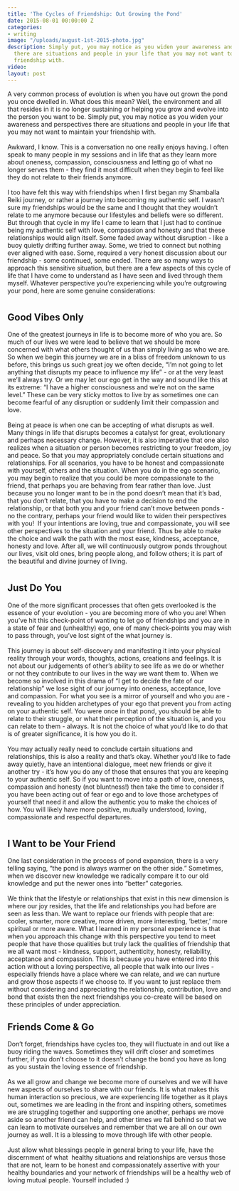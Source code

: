 ```yaml
---
title: 'The Cycles of Friendship: Out Growing the Pond'
date: 2015-08-01 00:00:00 Z
categories:
- writing
image: "/uploads/august-1st-2015-photo.jpg"
description: Simply put, you may notice as you widen your awareness and perspectives
  there are situations and people in your life that you may not want to maintain your
  friendship with.
video: 
layout: post
---
```


A very common process of evolution is when you have out grown the pond you once dwelled in. What does this mean? Well, the environment and all that resides in it is no longer sustaining or helping you grow and evolve into the person you want to be. Simply put, you may notice as you widen your awareness and perspectives there are situations and people in your life that you may not want to maintain your friendship with.
<br>
<br>Awkward, I know. This is a conversation no one really enjoys having. I often speak to many people in my sessions and in life that as they learn more about oneness, compassion, consciousness and letting go of what no longer serves them - they find it most difficult when they begin to feel like they do not relate to their friends anymore.
<br>
<br>I too have felt this way with friendships when I first began my Shamballa Reiki journey, or rather a journey into becoming my authentic self. I wasn’t sure my friendships would be the same and I thought that they wouldn’t relate to me anymore because our lifestyles and beliefs were so different. But through that cycle in my life I came to learn that I just had to continue being my authentic self with love, compassion and honesty and that these relationships would align itself. Some faded away without disruption - like a buoy quietly drifting further away. Some, we tried to connect but nothing ever aligned with ease. Some, required a very honest discussion about our friendship - some continued, some ended. There are so many ways to approach this sensitive situation, but there are a few aspects of this cycle of life that I have come to understand as I have seen and lived through them myself. Whatever perspective you’re experiencing while you’re outgrowing your pond, here are some genuine considerations:

# #

## Good Vibes Only

One of the greatest journeys in life is to become more of who you are. So much of our lives we were lead to believe that we should be more concerned with what others thought of us than simply living as who we are. So when we begin this journey we are in a bliss of freedom unknown to us before, this brings us such great joy we often decide, “I’m not going to let anything that disrupts my peace to influence my life” - or at the very least we’ll always try. Or we may let our ego get in the way and sound like this at its extreme: “I have a higher consciousness and we’re not on the same level.” These can be very sticky mottos to live by as sometimes one can become fearful of any disruption or suddenly limit their compassion and love.
<br>
<br>Being at peace is when one can be accepting of what disrupts as well. Many things in life that disrupts becomes a catalyst for great, evolutionary and perhaps necessary change. However, it is also imperative that one also realizes when a situation or person becomes restricting to your freedom, joy and peace. So that you may appropriately conclude certain situations and relationships. For all scenarios, you have to be honest and compassionate with yourself, others and the situation. When you do in the ego scenario, you may begin to realize that you could be more compassionate to the friend, that perhaps you are behaving from fear rather than love. Just because you no longer want to be in the pond doesn’t mean that it’s bad, that you don’t relate, that you have to make a decision to end the relationship, or that both you and your friend can’t move between ponds - no the contrary, perhaps your friend would like to widen their perspectives with you!  If your intentions are loving, true and compassionate, you will see other perspectives to the situation and your friend. Thus be able to make the choice and walk the path with the most ease, kindness, acceptance, honesty and love. After all, we will continuously outgrow ponds throughout our lives, visit old ones, bring people along, and follow others; it is part of the beautiful and divine journey of living.

# #

## Just Do You

One of the more significant processes that often gets overlooked is the essence of your evolution - you are becoming more of who you are! When you’ve hit this check-point of wanting to let go of friendships and you are in a state of fear and (unhealthy) ego, one of many check-points you may wish to pass through, you’ve lost sight of the what journey is.
<br>
<br>This journey is about self-discovery and manifesting it into your physical reality through your words, thoughts, actions, creations and feelings. It is not about our judgements of other’s ability to see life as we do or whether or not they contribute to our lives in the way we want them to. When we become so involved in this drama of “I get to decide the fate of our relationship” we lose sight of our journey into oneness, acceptance, love and compassion. For what you see is a mirror of yourself and who you are - revealing to you hidden archetypes of your ego that prevent you from acting on your authentic self. You were once in that pond, you should be able to relate to their struggle, or what their perception of the situation is, and you can relate to them - always. It is not the choice of what you’d like to do that is of greater significance, it is how you do it.
<br>
<br>You may actually really need to conclude certain situations and relationships, this is also a reality and that’s okay. Whether you’d like to fade away quietly, have an intentional dialogue, meet new friends or give it another try - it’s how you do any of those that ensures that you are keeping to your authentic self. So if you want to move into a path of love, oneness, compassion and honesty (not bluntness!) then take the time to consider if you have been acting out of fear or ego and to love those archetypes of yourself that need it and allow the authentic you to make the choices of how. You will likely have more positive, mutually understood, loving, compassionate and respectful departures.

# #

## I Want to be Your Friend

One last consideration in the process of pond expansion, there is a very telling saying, “the pond is always warmer on the other side.” Sometimes, when we discover new knowledge we radically compare it to our old knowledge and put the newer ones into “better” categories.
<br>
<br>We think that the lifestyle or relationships that exist in this new dimension is where our joy resides, that the life and relationships you had before are seen as less than. We want to replace our friends with people that are: cooler, smarter, more creative, more driven, more interesting, ‘better,’ more spiritual or more aware. What I learned in my personal experience is that when you approach this change with this perspective you tend to meet people that have those qualities but truly lack the qualities of friendship that we all want most - kindness, support, authenticity, honesty, reliability, acceptance and compassion. This is because you have entered into this action without a loving perspective, all people that walk into our lives - especially friends have a place where we can relate, and we can nurture and grow those aspects if we choose to. If you want to just replace them without considering and appreciating the relationship, contribution, love and bond that exists then the next friendships you co-create will be based on these principles of under appreciation.

## Friends Come & Go

Don’t forget, friendships have cycles too, they will fluctuate in and out like a buoy riding the waves. Sometimes they will drift closer and sometimes further, if you don’t choose to it doesn’t change the bond you have as long as you sustain the loving essence of friendship.
<br>
<br>As we all grow and change we become more of ourselves and we will have new aspects of ourselves to share with our friends. It is what makes this human interaction so precious, we are experiencing life together as it plays out, sometimes we are leading in the front and inspiring others, sometimes we are struggling together and supporting one another, perhaps we move aside so another friend can help, and other times we fall behind so that we can learn to motivate ourselves and remember that we are all on our own journey as well. It is a blessing to move through life with other people.
<br>
<br>Just allow what blessings people in general bring to your life, have the discernment of what  healthy situations and relationships are versus those that are not, learn to be honest and compassionately assertive with your healthy boundaries and your network of friendships will be a healthy web of loving mutual people. Yourself included :)